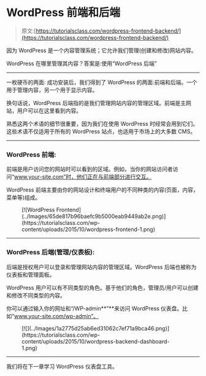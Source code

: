 # WordPress 前端和后端

> 原文:[https://tutorialsclass.com/wordpress-frontend-backend/](https://tutorialsclass.com/wordpress-frontend-backend/)

因为 WordPress 是一个内容管理系统；它允许我们管理(创建和修改)网站内容。

WordPress 在哪里管理其内容？答案是:使用“WordPress 后端”

* * *

一枚硬币的两面:
成功安装后，我们得到了 WordPress 的两面:前端和后端。一个用于管理内容，另一个用于显示内容。

换句话说，WordPress 后端指的是我们管理网站内容的管理区域。前端是主网站，用户可以在这里看到内容。

熟悉这两个术语的细节很重要，因为我们在使用 WordPress 时经常会用到它们。这些术语不仅适用于所有的 WordPress 站点，也适用于市场上的大多数 CMS。

* * *

### WordPress 前端:

前端是用户访问您的网站时可以看到的区域。例如，当你的网站访问者访问“www.your-site.com”时，他们正在与前端部分进行交互。

WordPress 前端主要由你的网站设计和终端用户的不同种类的内容(页面，内容，菜单等)组成。

<figure class="wp-block-image size-large border">[![WordPress Frontend](../Images/65de817b96baefc9b5000eab9449ab2e.png)](https://tutorialsclass.com/wp-content/uploads/2015/10/wordpress-frontend-1.png)</figure>

* * *

### WordPress 后端(管理/仪表板):

后端是授权用户可以登录和管理网站内容的管理区域。WordPress 后端也被称为仪表板和管理面板。

WordPress 用户可以有不同类型的角色。基于他们的角色，管理员/用户可以创建和修改不同类型的内容。

你可以通过输入你的网址和“/WP-admin**”**来访问 WordPress 仪表盘。比如“www.your-site.com/wp-admin”。

<figure class="wp-block-image size-large border">[![](../Images/1a2775d25ab6ed31062c7ef71a9bca46.png)](https://tutorialsclass.com/wp-content/uploads/2015/10/wordpress-backend-dashboard-1.png)</figure>

* * *

我们将在下一章学习 WordPress 仪表盘工具。